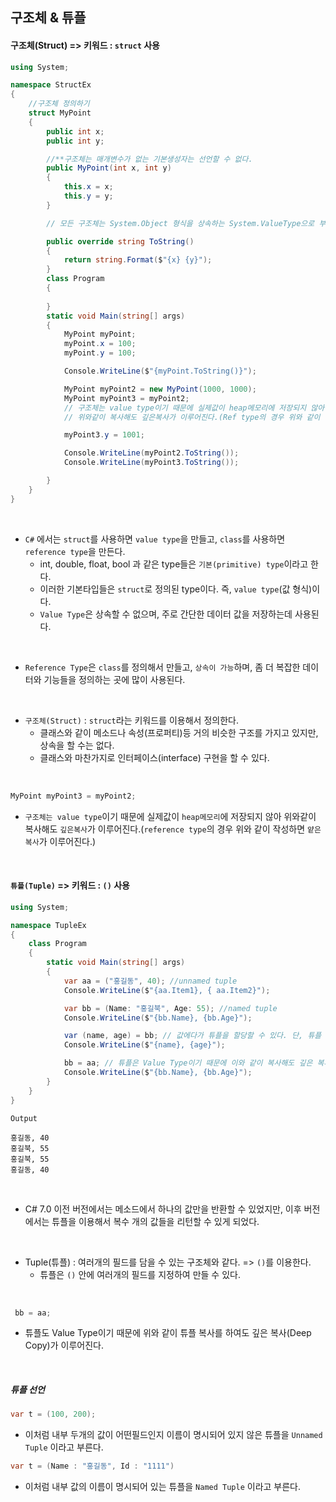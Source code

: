 ## 구조체 & 튜플

#### 구조체(Struct) => 키워드 : `struct` 사용

```csharp
using System;

namespace StructEx
{
    //구조체 정의하기
    struct MyPoint
    {
        public int x;
        public int y;

        //**구조체는 매개변수가 없는 기본생성자는 선언할 수 없다.
        public MyPoint(int x, int y)
        {
            this.x = x;
            this.y = y;
        }

        // 모든 구조체는 System.Object 형식을 상속하는 System.ValueType으로 부터 직접 상속받음.

        public override string ToString()
        {
            return string.Format($"{x} {y}");
        }
        class Program
        {
        
        }
        static void Main(string[] args)
        {
            MyPoint myPoint;
            myPoint.x = 100;
            myPoint.y = 100;  

            Console.WriteLine($"{myPoint.ToString()}");  

            MyPoint myPoint2 = new MyPoint(1000, 1000);
            MyPoint myPoint3 = myPoint2;
            // 구조체는 value type이기 때문에 실제값이 heap메모리에 저장되지 않아
            // 위와같이 복사해도 깊은복사가 이루어진다.(Ref type의 경우 위와 같이 작성하면 얕은 복사)

            myPoint3.y = 1001;

            Console.WriteLine(myPoint2.ToString());
            Console.WriteLine(myPoint3.ToString());

        }
    }
}
```
<br />

- `C#` 에서는 `struct`를 사용하면 `value type`을 만들고, `class`를 사용하면 `reference type`을 만든다.
  - int, double, float, bool 과 같은 type들은 `기본(primitive) type`이라고 한다. 
  - 이러한 기본타입들은 `struct`로 정의된 type이다. 즉, `value type`(값 형식)이다.
  - `Value Type`은 상속할 수 없으며, 주로 간단한 데이터 값을 저장하는데 사용된다.

<br />

- `Reference Type`은 `class`를 정의해서 만들고, `상속이 가능`하며, 좀 더 복잡한 데이터와 기능들을 정의하는 곳에 많이 사용된다.

<br />

- `구조체(Struct)` : `struct`라는 키워드를 이용해서 정의한다. 
  - 클래스와 같이 메소드나 속성(프로퍼티)등 거의 비슷한 구조를 가지고 있지만, 상속을 할 수는 없다. 
  - 클래스와 마찬가지로 인터페이스(interface) 구현을 할 수 있다.

<br />

```csharp
MyPoint myPoint3 = myPoint2;
```
- `구조체는 value type`이기 때문에 실제값이 `heap메모리`에 저장되지 않아 위와같이 복사해도 `깊은복사`가 이루어진다.(`reference type`의 경우 위와 같이 작성하면 `얕은 복사`가 이루어진다.)

<br />

#### `튜플(Tuple)` => 키워드 : `()` 사용

```csharp
using System;

namespace TupleEx
{
    class Program
    {
        static void Main(string[] args)
        {
            var aa = ("홍길동", 40); //unnamed tuple
            Console.WriteLine($"{aa.Item1}, { aa.Item2}");

            var bb = (Name: "홍길북", Age: 55); //named tuple
            Console.WriteLine($"{bb.Name}, {bb.Age}");

            var (name, age) = bb; // 값에다가 튜플을 할당할 수 있다. 단, 튜플 내 원소의 개수에 맞출것.
            Console.WriteLine($"{name}, {age}");

            bb = aa; // 튜플은 Value Type이기 때문에 이와 같이 복사해도 깊은 복사(Deep Copy)가 이루어 진다.
            Console.WriteLine($"{bb.Name}, {bb.Age}");
        }
    }
}
```
```
Output

홍길동, 40
홍길북, 55
홍길북, 55
홍길동, 40
```

<br />

- C# 7.0 이전 버전에서는 메소드에서 하나의 값만을 반환할 수 있었지만, 이후 버전에서는 튜플을 이용해서 복수 개의 값들을 리턴할 수 있게 되었다.

<br />

- Tuple(튜플) : 여러개의 필드를 담을 수 있는 구조체와 같다. => `()`를 이용한다.
  - 튜플은 `()` 안에 여러개의 필드를 지정하여 만들 수 있다.

<br />

```csharp
 bb = aa;
```
- 튜플도 Value Type이기 때문에 위와 같이 튜플 복사를 하여도 깊은 복사(Deep Copy)가 이루어진다.

<br />

##### 튜플 선언

```csharp
var t = (100, 200);
```
- 이처럼 내부 두개의 값이 어떤필드인지 이름이 명시되어 있지 않은 튜플을 `Unnamed Tuple` 이라고 부른다. 

```csharp
var t = (Name : "홍길동", Id : "1111")
```

- 이처럼 내부 값의 이름이 명시되어 있는 튜플을 `Named Tuple` 이라고 부른다.